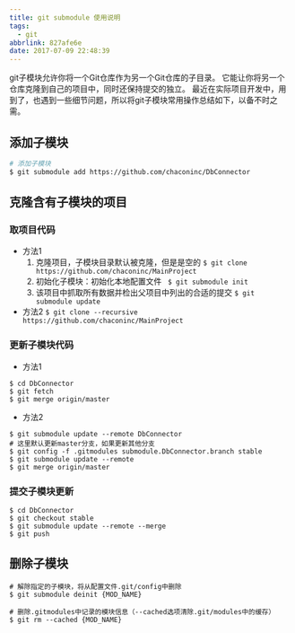 ```yaml
---
title: git submodule 使用说明
tags:
  - git
abbrlink: 827afe6e
date: 2017-07-09 22:48:39
---
```

> 
git子模块允许你将一个Git仓库作为另一个Git仓库的子目录。 它能让你将另一个仓库克隆到自己的项目中，同时还保持提交的独立。
最近在实际项目开发中，用到了，也遇到一些细节问题，所以将git子模块常用操作总结如下，以备不时之需。

## 添加子模块
```bash
# 添加子模块
$ git submodule add https://github.com/chaconinc/DbConnector

```
## 克隆含有子模块的项目
### 取项目代码
+ 方法1
     1. 克隆项目，子模块目录默认被克隆，但是是空的
       `$ git clone https://github.com/chaconinc/MainProject`
     2. 初始化子模块：初始化本地配置文件
      ` $ git submodule init`
     3. 该项目中抓取所有数据并检出父项目中列出的合适的提交
       `$ git submodule update`
+ 方法2
 `$ git clone --recursive https://github.com/chaconinc/MainProject`

### 更新子模块代码
+ 方法1

```     
$ cd DbConnector
$ git fetch
$ git merge origin/master
```

+ 方法2

```
$ git submodule update --remote DbConnector
# 这里默认更新master分支，如果更新其他分支
$ git config -f .gitmodules submodule.DbConnector.branch stable
$ git submodule update --remote
$ git merge origin/master
```
### 提交子模块更新
```
$ cd DbConnector
$ git checkout stable
$ git submodule update --remote --merge
$ git push
```

## 删除子模块
```
# 解除指定的子模块，将从配置文件.git/config中删除
$ git submodule deinit {MOD_NAME}
 
# 删除.gitmodules中记录的模块信息（--cached选项清除.git/modules中的缓存）
$ git rm --cached {MOD_NAME} 
```